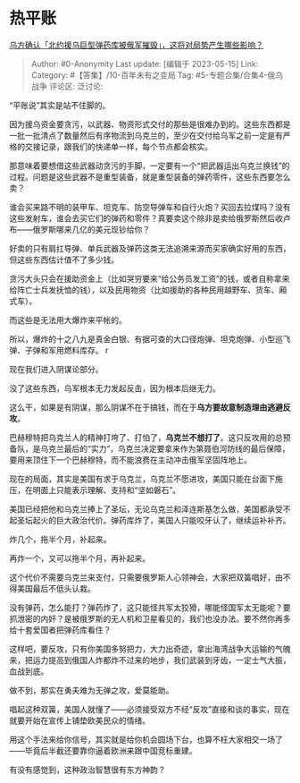 # 热平账
[乌方确认「北约援乌巨型弹药库被俄军摧毁」，这将对局势产生哪些影响？](https://www.zhihu.com/question/600928924/answer/3028129947)

> Author: #0-Anonymity
> Last update: [编辑于 2023-05-15]
> Link:
> Category: #【答集】/10-百年未有之变局
> Tag: #5-专题合集/合集4-俄乌战争
> 评论区:
> 泛讨论:

“平账说”其实是站不住脚的。

因为援乌资金要贪污，以武器、物资形式交付的那些是很难办到的。这些东西都是一批一批清点了数量然后有序物流到乌克兰的，至少在交付给乌军之前一定是有严格的交接记录，跟我们的快递单一样，每个节点都会核实。

那意味着要想借这些武器动贪污的手脚，一定要有一个“把武器运出乌克兰换钱”的过程。问题是这些武器不是重型装备，就是重型装备的弹药零件，这些东西要怎么卖？

谁会买来路不明的装甲车、坦克车、防空导弹车和自行火炮？买回去拉煤吗？没有这些发射车，谁会去买它们的弹药和零件？真要卖这个除非是卖给俄罗斯然后收卢布——俄罗斯哪来几亿的美元现钞给你？

好卖的只有肩扛导弹、单兵武器及弹药这类无法追溯来源而买家确实好用的东西，但这些东西估计值不了多少钱。

贪污大头只会在援助资金上（比如哭穷要来“给公务员发工资”的钱，或者自称拿来给阵亡士兵发抚恤的钱），以及民用物资（比如援助的各种民用越野车、货车、厢式车）。

而这些是无法用大爆炸来平帐的。

所以，爆炸的十之八九是真金白银、有据可查的大口径炮弹、坦克炮弹、小型巡飞弹、子弹和军用燃料库存。 r

现在我们进入阴谋论部分。

没了这些东西，乌军根本无力发起反击，因为根本后继无力。

这么干，如果是有阴谋，那么阴谋不在于搞钱，而在于**乌方要故意制造理由逃避反攻**。

巴赫穆特把乌克兰人的精神打垮了、打怕了，**乌克兰不想打了**。这只反攻用的总预备队，是乌克兰最后的“实力”，乌克兰决定要拿来作为第聂伯河防线的最后保障，要用来顶住下一个巴赫穆特，而不能浪费在主动冲击俄军坚固阵地上。

现在的局面，其实是美国有求于乌克兰，乌克兰不愿进攻，美国只能在台面下施压，在明面上只能表示理解、支持和“坚如磐石”。

美国已经把他和乌克兰捧上了圣坛，无论乌克兰和泽连斯基怎么做，美国都承受不起圣坛起火的巨大政治代价。弹药库炸了，美国人只能咬牙认了，继续运补补齐。

炸几个，拖半个月，补起来。

再炸一个，又可以拖半个月，再补起来。

这个代价不需要乌克兰来支付，只需要俄罗斯人心领神会，大家把双簧唱好，由不得美国最后不低头认栽。

没有弹药，怎么能打？弹药炸了，这只能怪共军太狡猾，哪能怪国军太无能呢？要抓泄密的内奸？是被俄罗斯的无人机和卫星看见的，我们也没办法。要不然你再多给十套爱国者把弹药库看住？

这样吧，要反攻，只有你美国多努把力，大力出奇迹，拿出海湾战争大运输的气魄来，把运力提高到俄国人炸都炸不过来的地步，我们武装到牙齿，一定士气大振，血战到底。

做不到，那实在勇夫难为无弹之攻，爱莫能助。

唱起这种双簧，美国人就懂了——必须接受双方不经“反攻”直接和谈的事实，现在就要开始在宣传上铺垫欧美民众的情绪。

用这个手法来给你信号，其实就是给你机会圆场下台，也算不枉大家相交一场了——毕竟后半截还要靠你逼着欧洲来跟中国竞标重建。

有没有感觉到，这种政治智慧很有东方神韵？
